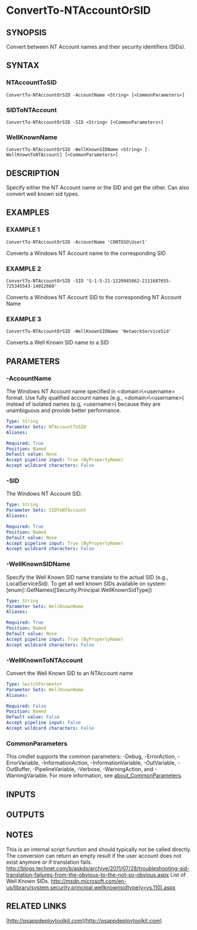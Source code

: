 ﻿---
editLink: false
isShowComments: false
external help file: PSAppDeployToolkit-help.xml
Module Name: PSAppDeployToolkit
online version: http://psappdeploytoolkit.com
schema: 2.0.0
---

# ConvertTo-NTAccountOrSID

## SYNOPSIS
Convert between NT Account names and their security identifiers (SIDs).

## SYNTAX

### NTAccountToSID
```
ConvertTo-NTAccountOrSID -AccountName <String> [<CommonParameters>]
```

### SIDToNTAccount
```
ConvertTo-NTAccountOrSID -SID <String> [<CommonParameters>]
```

### WellKnownName
```
ConvertTo-NTAccountOrSID -WellKnownSIDName <String> [-WellKnownToNTAccount] [<CommonParameters>]
```

## DESCRIPTION
Specify either the NT Account name or the SID and get the other.
Can also convert well known sid types.

## EXAMPLES

### EXAMPLE 1
```
ConvertTo-NTAccountOrSID -AccountName 'CONTOSO\User1'
```

Converts a Windows NT Account name to the corresponding SID

### EXAMPLE 2
```
ConvertTo-NTAccountOrSID -SID 'S-1-5-21-1220945662-2111687655-725345543-14012660'
```

Converts a Windows NT Account SID to the corresponding NT Account Name

### EXAMPLE 3
```
ConvertTo-NTAccountOrSID -WellKnownSIDName 'NetworkServiceSid'
```

Converts a Well Known SID name to a SID

## PARAMETERS

### -AccountName
The Windows NT Account name specified in \<domain\>\\\<username\> format.
Use fully qualified account names (e.g., \<domain\>\\\<username\>) instead of isolated names (e.g, \<username\>) because they are unambiguous and provide better performance.

```yaml
Type: String
Parameter Sets: NTAccountToSID
Aliases:

Required: True
Position: Named
Default value: None
Accept pipeline input: True (ByPropertyName)
Accept wildcard characters: False
```

### -SID
The Windows NT Account SID.

```yaml
Type: String
Parameter Sets: SIDToNTAccount
Aliases:

Required: True
Position: Named
Default value: None
Accept pipeline input: True (ByPropertyName)
Accept wildcard characters: False
```

### -WellKnownSIDName
Specify the Well Known SID name translate to the actual SID (e.g., LocalServiceSid).
To get all well known SIDs available on system: \[enum\]::GetNames(\[Security.Principal.WellKnownSidType\])

```yaml
Type: String
Parameter Sets: WellKnownName
Aliases:

Required: True
Position: Named
Default value: None
Accept pipeline input: True (ByPropertyName)
Accept wildcard characters: False
```

### -WellKnownToNTAccount
Convert the Well Known SID to an NTAccount name

```yaml
Type: SwitchParameter
Parameter Sets: WellKnownName
Aliases:

Required: False
Position: Named
Default value: False
Accept pipeline input: False
Accept wildcard characters: False
```

### CommonParameters
This cmdlet supports the common parameters: -Debug, -ErrorAction, -ErrorVariable, -InformationAction, -InformationVariable, -OutVariable, -OutBuffer, -PipelineVariable, -Verbose, -WarningAction, and -WarningVariable. For more information, see [about_CommonParameters](http://go.microsoft.com/fwlink/?LinkID=113216).

## INPUTS

## OUTPUTS

## NOTES
This is an internal script function and should typically not be called directly.
The conversion can return an empty result if the user account does not exist anymore or if translation fails.
http://blogs.technet.com/b/askds/archive/2011/07/28/troubleshooting-sid-translation-failures-from-the-obvious-to-the-not-so-obvious.aspx
List of Well Known SIDs.
http://msdn.microsoft.com/en-us/library/system.security.principal.wellknownsidtype(v=vs.110).aspx

## RELATED LINKS

[http://psappdeploytoolkit.com](http://psappdeploytoolkit.com)

